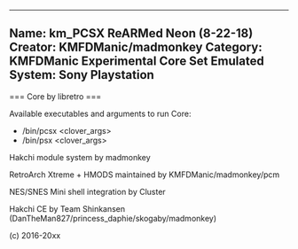 -----------------------
Name: km_PCSX ReARMed Neon (8-22-18)
Creator: KMFDManic/madmonkey
Category: KMFDManic Experimental Core Set
Emulated System: Sony Playstation 
-----------------------
=== Core by libretro ===

Available executables and arguments to run Core:
- /bin/pcsx <rom> <clover_args>
- /bin/psx <rom> <clover_args>

Hakchi module system by madmonkey

RetroArch Xtreme + HMODS maintained by KMFDManic/madmonkey/pcm

NES/SNES Mini shell integration by Cluster

Hakchi CE by Team Shinkansen (DanTheMan827/princess_daphie/skogaby/madmonkey)

(c) 2016-20xx
